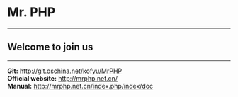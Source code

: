 # **Mr. PHP**

---

## Welcome to join us

---

**Git:** http://git.oschina.net/kofyu/MrPHP  
**Official website:** http://mrphp.net.cn/  
**Manual:** http://mrphp.net.cn/index.php/index/doc




